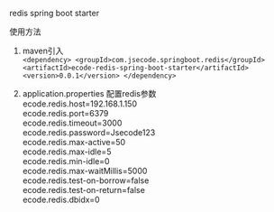  redis spring boot starter
 
  使用方法  
  1.  maven引入  
  `
    <dependency>
  		<groupId>com.jsecode.springboot.redis</groupId>
  		<artifactId>ecode-redis-spring-boot-starter</artifactId>
  		<version>0.0.1</version>
  	</dependency>
  `
    
  2. application.properties 配置redis参数  
    ecode.redis.host=192.168.1.150  
    ecode.redis.port=6379  
    ecode.redis.timeout=3000  
    ecode.redis.password=Jsecode123  
    ecode.redis.max-active=50  
    ecode.redis.max-idle=5  
    ecode.redis.min-idle=0  
    ecode.redis.max-waitMillis=5000  
    ecode.redis.test-on-borrow=false  
    ecode.redis.test-on-return=false  
    ecode.redis.dbidx=0  
    
  